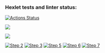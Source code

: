 ### Hexlet tests and linter status:
[![Actions Status](https://github.com/konpaa/php-project-lvl2/workflows/hexlet-check/badge.svg)](https://github.com/konpaa/php-project-lvl2/actions)

<a href="https://codeclimate.com/github/konpaa/php-project-lvl2/maintainability"><img src="https://api.codeclimate.com/v1/badges/76c614a04358d76720b2/maintainability" /></a>

<a href="https://codeclimate.com/github/konpaa/php-project-lvl2/test_coverage"><img src="https://api.codeclimate.com/v1/badges/76c614a04358d76720b2/test_coverage" /></a>

[![Step 2](https://asciinema.org/a/MDTi15mXq5FE8U79Nxnacf5Wg.svg)](https://asciinema.org/a/MDTi15mXq5FE8U79Nxnacf5Wg)
[![Step 3](https://asciinema.org/a/dPF9vYtg22iEIuvF6yFn58eL7.svg)](https://asciinema.org/a/dPF9vYtg22iEIuvF6yFn58eL7)
[![Step 5](https://asciinema.org/a/luddWIFOcWV819yC3IYPwTeqj.svg)](https://asciinema.org/a/luddWIFOcWV819yC3IYPwTeqj)
[![Step 6](https://asciinema.org/a/rWIK2KAaitsGcK7h6CPoN4AzS.svg)](https://asciinema.org/a/rWIK2KAaitsGcK7h6CPoN4AzS)
[![Step 7](https://asciinema.org/a/gRyKDq9PsnVyViA4ECOK6tgos.svg)](https://asciinema.org/a/gRyKDq9PsnVyViA4ECOK6tgos)
